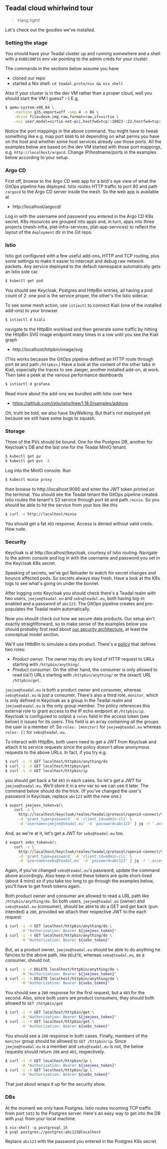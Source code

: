 Teadal cloud whirlwind tour
---------------------------
> Hang tight!

Let's check out the goodies we've installed.


### Setting the stage

You should have your Teadal cluster up and running somewhere and a
shell with a `KUBECONFIG` env var pointing to the admin creds for
your cluster.

The commands in the sections below assume you have

* cloned our repo
* started a Nix shell: `cd teadal.proto/nix && nix shell`

Also if your cluster is in the dev VM rather than a proper cloud,
well you should start the VM I guess? :-) E.g.

```bash
$ qemu-system-x86_64 \
    -machine q35,vmport=off -smp 4 -m 8G \
    -drive file=devm.img.raw,format=raw,if=virtio \
    -nic user,model=virtio-net-pci,hostfwd=tcp::10022-:22,hostfwd=tcp::16443-:6443,hostfwd=tcp::80-:80,hostfwd=tcp::5432-:5432
```

Notice the port mappings in the above command. You might have to
tweak something like e.g. map port `8080` to `80` depending on what
perms you have on the host and whether some host services already
use those ports. All the examples below are based on the dev VM started
with those port mappings, e.g. `http://localhost/argocd`. Change
IP/hostname/ports in the examples below according to your setup.


### Argo CD

First off, browse to the Argo CD web app for a bird's eye view of
what the GitOps pipeline has deployed. Istio routes HTTP traffic
to port 80 and path `/argocd` to the Argo CD server inside the mesh.
So the web app is available at

- http://localhost/argocd/

Log in with the username and password you entered in the Argo CD K8s
secret. K8s resources are grouped into apps and, in turn, apps into
three projects (mesh-infra, plat-infra-services, plat-app-services)
to reflect the layout of the `deployment` dir in the Git repo.


### Istio

Istio got configured with a few useful add-ons, HTTP and TCP routing,
plus some settings to make it easier to intercept and debug raw network
packets. Any service deployed to the default namespace automatically
gets an Istio side car.

```bash
$ kubectl get pod
```

You should see Keycloak, Postgres and HttpBin entries, all having a
pod count of 2: one pod is the service proper, the other's the Istio
sidecar.

To see some mesh action, use `istioctl` to connect Kiali (one of the
installed add-ons) to your browser

```bash
$ istioctl d kiali
```

navigate to the HttpBin workload and then generate some traffic by
hitting the HttpBin SVG image endpoint many times in a row until
you see the Kiali graph

- http://localhost/httpbin/image/svg

(This works because the GitOps pipeline defined an HTTP route through
port `80` and path `/httpbin`.)
Have a look at the content of the other tabs in Kiali, especially
the traces to see Jaeger, another installed add-on, at work. Then
take a peek at the various performance dashboards

```bash
$ istioctl d grafana
```

Read more about the add-ons we bundled with Istio over here

- https://github.com/istio/istio/tree/1.18.0/samples/addons

Oh, truth be told, we also have SkyWalking. But that's not deployed
yet because we still have some bugs to squash.


### Storage

Three of the PVs should be bound. One for the Postgres DB, another
for Keycloak's DB and the last one for the Teadal MinIO tenant.

```bash
$ kubectl get pv
$ kubectl get pvc -A
```

Log into the MinIO console. Run

```bash
$ kubectl minio proxy
```

then browse to http://localhost:9090 and enter the JWT token printed
on the terminal. You should see the Teadal tenant the GitOps pipeline
created. Istio routes the tenant's S3 service through port `80` and
path `/minio`. So you should be able to hit the service from your box
like this

```bash
$ curl -v http://localhost/minio
```

You should get a fat `403` response. Access is denied without valid
creds. How rude.


### Security

Keycloak is at http://localhost/keycloak, courtesy of Istio routing.
Navigate to the admin console and log in with the username and password
you set in the Keycloak K8s secret.

Speaking of secrets, we've got Reloader to watch for secret changes
and bounce affected pods. So secrets always stay fresh. Have a look
at the K8s logs to see what's going on under the bonnet.

After logging onto Keycloak you should check there's a Teadal realm
with two users, `jeejee@teadal.eu` and `sebs@teadal.eu`, both having
log-in enabled and a password of `abc123`. The GitOps pipeline creates
and pre-populates the Teadal realm automatically.

Now you should check out how we secure data products. Our setup ain't
exactly straightforward, so to make sense of the examples below you
should probably first read about [our security architecture][sec],
at least the conceptual model section.

We'll use HttbBin to simulate a data product. There's a [policy][httpbin-rbac]
that defines two roles:
- *Product owner*. The owner may do any kind of HTTP request to URLs
   starting with `/httpbin/anything/`.
- *Product consumer*. On the other hand, the consumer is only allowed
  to read (`GET`) URLs starting with `/httpbin/anything/` or the (exact)
  URL `/httpbin/get`.

`jeejee@teadal.eu` is both a product owner and consumer, whereas
`sebs@teadal.eu` is just a consumer. There's also a third role,
`monitor`, which is only defined in Keycloak as a group in the
Teadal realm and `jeejee@teadal.eu` is the only group member. The
policy references this external role to grant access to the IP echo
endpoint at `/httpbin/ip`. Keycloak is configured to output a `roles`
field in the access token (see below) it issues for its users. This
field is an array containing all the groups the user is a member of.
So `roles: [monitor]` for `jeejee@teadal.eu` whereas `roles: []` for
`sebs@teadal.eu`.

To interact with HttpBin, both users need to get a JWT from Keycloak
and attach it to service requests since the policy doesn't allow
anonymous requests to the above URLs. In fact, if you try e.g.

```bash
$ curl -i -X GET localhost/httpbin/anything/do
$ curl -i -X GET localhost/httpbin/get
$ curl -i -X GET localhost/httpbin/ip
```

you should get back a fat `403` in each cases. So let's get a JWT
for `jeejee@teadal.eu`. We'll store it in a env var so we can use
it later. The command below should do the trick. (If you've changed
the user's password in Keycloak, replace `abc123` with the new one.)

```bash
$ export jeejees_token=$(\
    curl -s \
      http://localhost/keycloak/realms/teadal/protocol/openid-connect/token \
      -d 'grant_type=password' -d 'client_id=admin-cli' \
      -d 'username=jeejee@teadal.eu' -d 'password=abc123' | jq -r '.access_token')
```

And, as we're at it, let's get a JWT for `sebs@teadal.eu` too.

```bash
$ export sebs_token=$(\
    curl -s \
      http://localhost/keycloak/realms/teadal/protocol/openid-connect/token \
      -d 'grant_type=password' -d 'client_id=admin-cli' \
      -d 'username=sebs@teadal.eu' -d 'password=abc123' | jq -r '.access_token')
```

Again, if you've changed `sebs@teadal.eu`'s password, update the
command above accordingly. Also keep in mind these tokens are quite
short-lived (about 4 mins) so if you take too long to go through the
examples below, you'll have to get fresh tokens again.

Both product owner and consumer are allowed to read a URL path like
`/httpbin/anything/do`. So both users, `jeejee@teadal.eu` (owner)
and `sebs@teadal.eu` (consumer), should be able to do a GET and get
back (pun intended) a `200`, provided we attach their respective JWT
to the each request:

```bash
$ curl -i -X GET localhost/httpbin/anything/do \
       -H "Authorization: Bearer ${jeejees_token}"
$ curl -i -X GET localhost/httpbin/anything/do \
       -H "Authorization: Bearer ${sebs_token}"
```

But, as a product owner, `jeejee@teadal.eu` should be able to do
anything he fancies to the above path, like `DELETE`, whereas
`sebs@teadal.eu`, as a consumer, should not.

```bash
$ curl -i -X DELETE localhost/httpbin/anything/do \
       -H "Authorization: Bearer ${jeejees_token}"
$ curl -i -X DELETE localhost/httpbin/anything/do \
       -H "Authorization: Bearer ${sebs_token}"
```

You should see a `200` response for the first request, but a `403`
for the second. Also, since both users are product consumers, they
should both allowed to `GET /httpbin/get`

```bash
$ curl -i -X GET localhost/httpbin/get \
       -H "Authorization: Bearer ${jeejees_token}"
$ curl -i -X GET localhost/httpbin/get \
       -H "Authorization: Bearer ${sebs_token}"
```

You should see a `200` response in both cases. Finally, members of
the `monitor` group should be allowed to `GET /httpbin/ip`. Since
`jeejee@teadal.eu` is a member and `sebs@teadal.eu` is not, the below
requests should return `200` and `403`, respectively.

```bash
$ curl -i -X GET localhost/httpbin/ip \
       -H "Authorization: Bearer ${jeejees_token}"
$ curl -i -X GET localhost/httpbin/ip \
       -H "Authorization: Bearer ${sebs_token}"
```

That just about wraps it up for the security show.


### DBs

At the moment we only have Postgres. Istio routes incoming TCP traffic
from port `5432` to the Postgres server. Here's an easy way to get
into the DB with `psql` from your local machine.

```
$ nix-shell -p postgresql_15
$ psql postgres://postgres:abc123@localhost
```

Replace `abc123` with the password you entered in the Postgres K8s
secret.




[httpbin-rbac]: ../deployment/mesh-infra/security/opa/rego/httpbin/rbacdb.rego
[sec]: ./arch/sec-design/README.md
